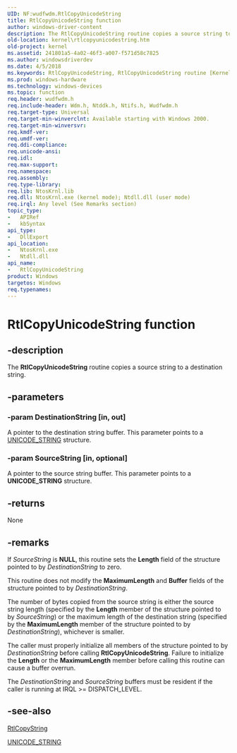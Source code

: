 ```yaml
---
UID: NF:wudfwdm.RtlCopyUnicodeString
title: RtlCopyUnicodeString function
author: windows-driver-content
description: The RtlCopyUnicodeString routine copies a source string to a destination string.
old-location: kernel\rtlcopyunicodestring.htm
old-project: kernel
ms.assetid: 241801a5-4a02-46f3-a007-f571d58c7825
ms.author: windowsdriverdev
ms.date: 4/5/2018
ms.keywords: RtlCopyUnicodeString, RtlCopyUnicodeString routine [Kernel-Mode Driver Architecture], k109_5d0b341c-a440-4137-bdc3-77e0da0db58c.xml, kernel.rtlcopyunicodestring, wdm/RtlCopyUnicodeString
ms.prod: windows-hardware
ms.technology: windows-devices
ms.topic: function
req.header: wudfwdm.h
req.include-header: Wdm.h, Ntddk.h, Ntifs.h, Wudfwdm.h
req.target-type: Universal
req.target-min-winverclnt: Available starting with Windows 2000.
req.target-min-winversvr: 
req.kmdf-ver: 
req.umdf-ver: 
req.ddi-compliance: 
req.unicode-ansi: 
req.idl: 
req.max-support: 
req.namespace: 
req.assembly: 
req.type-library: 
req.lib: NtosKrnl.lib
req.dll: NtosKrnl.exe (kernel mode); Ntdll.dll (user mode)
req.irql: Any level (See Remarks section)
topic_type:
-	APIRef
-	kbSyntax
api_type:
-	DllExport
api_location:
-	NtosKrnl.exe
-	Ntdll.dll
api_name:
-	RtlCopyUnicodeString
product: Windows
targetos: Windows
req.typenames: 
---
```


# RtlCopyUnicodeString function


## -description


The <b>RtlCopyUnicodeString</b> routine copies a source string to a destination string.


## -parameters




### -param DestinationString [in, out]

A pointer to the destination string buffer. This parameter points to a <a href="https://msdn.microsoft.com/library/windows/hardware/ff564879">UNICODE_STRING</a> structure. 


### -param SourceString [in, optional]

A pointer to the source string buffer. This parameter points to a <b>UNICODE_STRING</b> structure. 


## -returns



None




## -remarks



If <i>SourceString</i> is <b>NULL</b>, this routine sets the <b>Length</b> field of the structure pointed to by <i>DestinationString</i> to zero.

This routine does not modify the <b>MaximumLength</b> and <b>Buffer</b> fields of the structure pointed to by <i>DestinationString</i>.

The number of bytes copied from the source string is either the source string length (specified by the <b>Length</b> member of the structure pointed to by <i>SourceString</i>) or the maximum length of the destination string (specified by the <b>MaximumLength</b> member of the structure pointed to by <i>DestinationString</i>), whichever is smaller.

The caller must properly initialize all members of the structure pointed to by <i>DestinationString</i> before calling <b>RtlCopyUnicodeString</b>. Failure to initialize the <b>Length</b> or the <b>MaximumLength</b> member before calling this routine can cause a buffer overrun.

The <i>DestinationString</i> and <i>SourceString</i> buffers must be resident if the caller is running at IRQL &gt;= DISPATCH_LEVEL.




## -see-also




<a href="https://msdn.microsoft.com/library/windows/hardware/ff561814">RtlCopyString</a>



<a href="https://msdn.microsoft.com/library/windows/hardware/ff564879">UNICODE_STRING</a>
 

 

